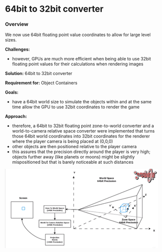 # 64bit to 32bit converter
### Overview
We now use 64bit floating point value coordinates to allow for large level sizes.

__Challenges:__

* however, GPUs are much more efficient when being able to use 32bit floating point values for their calculations when rendering images

__Solution:__ 64bit to 32bit converter

__Requirement for:__ Object Containers

__Goals:__

* have a 64bit world size to simulate the objects within and at the same time allow the GPU to use 32bit coordinates to render the game

__Approach:__

* therefore, a 64bit to 32bit floating point zone-to-world converter and a world-to-camera relative space converter were implemented that turns those 64bit world coordinates into 32bit coordinates for the renderer where the player camera is being placed at (0,0,0)
* other objects are then positioned relative to the player camera
* this assures that the precision directly around the player is very high; objects further away (like planets or moons) might be slightly mispositioned but that is barely noticeable at such distances

![Image](/images/64bit_to_32bit_converter/image-01.png)
